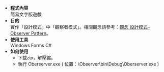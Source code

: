 * __程式內容__  
簡易文字版遊戲  
* __目的__  
實作「設計模式」中「觀察者模式」。相關觀念請參考：[觀念 設計模式–Observer Pattern](https://goo.gl/5jBrhj)。
* __使用工具__  
Windows Forms C#
* __如何使用__  
    * 下載zip，解壓縮。
    * 執行 Oberserver.exe ( 位置：\Observer\bin\Debug\Oberserver.exe )
